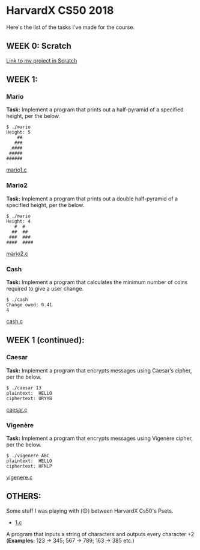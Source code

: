 # HarvardX CS50 2018
Here's the list of the tasks I've made for the course.


## WEEK 0: Scratch
[Link to my project in Scratch](https://scratch.mit.edu/projects/210970429/)


## WEEK 1:
### Mario
**Task:** Implement a program that prints out a half-pyramid of a specified height, per the below.
```
$ ./mario
Height: 5
    ##
   ###
  ####
 #####
######
```
[mario1.c](/Week1/mario1.c)

### Mario2
**Task:** Implement a program that prints out a double half-pyramid of a specified height, per the below.
```
$ ./mario
Height: 4
   #  #
  ##  ##
 ###  ###
####  ####
```
[mario2.c](/Week1/mario2.c)

### Cash
**Task:** Implement a program that calculates the minimum number of coins required to give a user change.
```
$ ./cash
Change owed: 0.41
4
```
[cash.c](/Week1/cash.c)

## WEEK 1 (continued):
### Caesar
**Task:** Implement a program that encrypts messages using Caesar’s cipher, per the below.
```
$ ./caesar 13
plaintext:  HELLO
ciphertext: URYYB
```
[caesar.c](/Week1/caesar.c)

### Vigenère
**Task:** Implement a program that encrypts messages using Vigenère cipher, per the below.
```
$ ./vigenere ABC
plaintext:  HELLO
ciphertext: HFNLP
```
[vigenere.c](/Week1/vigenere.c)



## OTHERS:
Some stuff I was playing with (:blush:) between HarvardX Cs50's Psets.

- [1.c](/Others/1.c)

A program that inputs a string of characters and outputs every character +2
(**Examples:** 123 -> 345; 567 -> 789; 163 -> 385 etc.)
